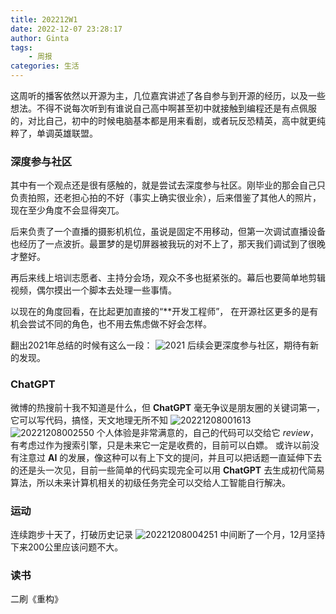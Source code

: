 ```yaml
---
title: 202212W1
date: 2022-12-07 23:28:17
author: Ginta
tags:
    - 周报
categories: 生活
---
```

这周听的播客依然以开源为主，几位嘉宾讲述了各自参与到开源的经历，以及一些想法。不得不说每次听到有谁说自己高中啊甚至初中就接触到编程还是有点佩服的，对比自己，初中的时候电脑基本都是用来看剧，或者玩反恐精英，高中就更纯粹了，单调英雄联盟。


### 深度参与社区
其中有一个观点还是很有感触的，就是尝试去深度参与社区。刚毕业的那会自己只负责拍照，还老担心拍的不好（事实上确实很业余），后来借鉴了其他人的照片，现在至少角度不会显得突兀。

后来负责了一个直播的摄影机机位，虽说是固定不用移动，但第一次调试直播设备也经历了一点波折。最噩梦的是切屏器被我玩的对不上了，那天我们调试到了很晚才整好。

再后来线上培训志愿者、主持分会场，观众不多也挺紧张的。幕后也要简单地剪辑视频，偶尔摸出一个脚本去处理一些事情。

以现在的角度回看，在比起更加直接的“**开发工程师”， 在开源社区更多的是有机会尝试不同的角色，也不用去焦虑做不好会怎样。

翻出2021年总结的时候有这么一段：
![2021](https://cdn.jsdelivr.net/gh/mar-heaven/image-repo@main/blogs/pictures/20221207235918.png)
后续会更深度参与社区，期待有新的发现。

### ChatGPT
微博的热搜前十我不知道是什么，但 **ChatGPT** 毫无争议是朋友圈的关键词第一，它可以写代码，搞怪，天文地理无所不知
![20221208001613](https://cdn.jsdelivr.net/gh/mar-heaven/image-repo@main/blogs/pictures/20221208001613.png)
![20221208002550](https://cdn.jsdelivr.net/gh/mar-heaven/image-repo@main/blogs/pictures/20221208002550.png)
个人体验是非常满意的，自己的代码可以交给它 *review*，有考虑过作为搜索引擎，只是未来它一定是收费的，目前可以白嫖。
或许以前没有注意过 **AI** 的发展，像这种可以有上下文的提问，并且可以把话题一直延伸下去的还是头一次见，目前一些简单的代码实现完全可以用 **ChatGPT** 去生成初代简易算法，所以未来计算机相关的初级任务完全可以交给人工智能自行解决。

### 运动
连续跑步十天了，打破历史记录
![20221208004251](https://cdn.jsdelivr.net/gh/mar-heaven/image-repo@main/blogs/pictures/20221208004251.png)
中间断了一个月，12月坚持下来200公里应该问题不大。

### 读书
二刷《重构》
